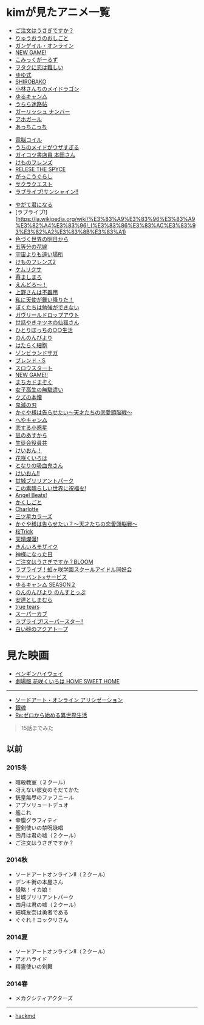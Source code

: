 # kimが見たアニメ一覧
- [ご注文はうさぎですか？](https://ja.wikipedia.org/wiki/%E3%81%94%E6%B3%A8%E6%96%87%E3%81%AF%E3%81%86%E3%81%95%E3%81%8E%E3%81%A7%E3%81%99%E3%81%8B%3F)
- [りゅうおうのおしごと](https://ja.wikipedia.org/wiki/%E3%82%8A%E3%82%85%E3%81%86%E3%81%8A%E3%81%86%E3%81%AE%E3%81%8A%E3%81%97%E3%81%94%E3%81%A8!)
- [ガンゲイル・オンライン](https://ja.wikipedia.org/wiki/%E3%82%BD%E3%83%BC%E3%83%89%E3%82%A2%E3%83%BC%E3%83%88%E3%83%BB%E3%82%AA%E3%83%B3%E3%83%A9%E3%82%A4%E3%83%B3_%E3%82%AA%E3%83%AB%E3%82%BF%E3%83%8A%E3%83%86%E3%82%A3%E3%83%96_%E3%82%AC%E3%83%B3%E3%82%B2%E3%82%A4%E3%83%AB%E3%83%BB%E3%82%AA%E3%83%B3%E3%83%A9%E3%82%A4%E3%83%B3)
- [NEW GAME!](https://ja.wikipedia.org/wiki/NEW_GAME!)
- [こみっくがーるず](https://ja.wikipedia.org/wiki/%E3%81%93%E3%81%BF%E3%81%A3%E3%81%8F%E3%81%8C%E3%83%BC%E3%82%8B%E3%81%9A)
- [ヲタクに恋は難しい](https://ja.wikipedia.org/wiki/%E3%83%B2%E3%82%BF%E3%82%AF%E3%81%AB%E6%81%8B%E3%81%AF%E9%9B%A3%E3%81%97%E3%81%84)
- [ゆゆ式](https://ja.wikipedia.org/wiki/%E3%82%86%E3%82%86%E5%BC%8F)
- [SHIROBAKO](https://ja.wikipedia.org/wiki/SHIROBAKO)
- [小林さんちのメイドラゴン](https://ja.wikipedia.org/wiki/%E5%B0%8F%E6%9E%97%E3%81%95%E3%82%93%E3%81%A1%E3%81%AE%E3%83%A1%E3%82%A4%E3%83%89%E3%83%A9%E3%82%B4%E3%83%B3)
- [ゆるキャン△](https://ja.wikipedia.org/wiki/%E3%82%86%E3%82%8B%E3%82%AD%E3%83%A3%E3%83%B3%E2%96%B3)
- [うらら迷路帖](https://ja.wikipedia.org/wiki/%E3%81%86%E3%82%89%E3%82%89%E8%BF%B7%E8%B7%AF%E5%B8%96)
- [ガーリッシュ ナンバー](https://ja.wikipedia.org/wiki/%E3%82%AC%E3%83%BC%E3%83%AA%E3%83%83%E3%82%B7%E3%83%A5%E3%83%8A%E3%83%B3%E3%83%90%E3%83%BC)
- [アホガール](https://ja.wikipedia.org/wiki/%E3%82%A2%E3%83%9B%E3%82%AC%E3%83%BC%E3%83%AB)
- [あっちこっち](https://ja.wikipedia.org/wiki/%E3%81%82%E3%81%A3%E3%81%A1%E3%81%93%E3%81%A3%E3%81%A1)
<!-- ここまでで一つ -->
- [電脳コイル](https://ja.wikipedia.org/wiki/%E9%9B%BB%E8%84%B3%E3%82%B3%E3%82%A4%E3%83%AB)
- [うちのメイドがウザすぎる](https://ja.wikipedia.org/wiki/%E3%81%86%E3%81%A1%E3%81%AE%E3%83%A1%E3%82%A4%E3%83%89%E3%81%8C%E3%82%A6%E3%82%B6%E3%81%99%E3%81%8E%E3%82%8B!)
- [ガイコツ書店員 本田さん](https://ja.wikipedia.org/wiki/%E3%82%AC%E3%82%A4%E3%82%B3%E3%83%84%E6%9B%B8%E5%BA%97%E5%93%A1_%E6%9C%AC%E7%94%B0%E3%81%95%E3%82%93)
- [けものフレンズ](https://ja.wikipedia.org/wiki/%E3%81%91%E3%82%82%E3%81%AE%E3%83%95%E3%83%AC%E3%83%B3%E3%82%BA_(%E3%82%A2%E3%83%8B%E3%83%A1))
- [RELESE THE SPYCE](https://ja.wikipedia.org/wiki/RELEASE_THE_SPYCE)
- [がっこうぐらし](https://ja.wikipedia.org/wiki/%E3%81%8C%E3%81%A3%E3%81%93%E3%81%86%E3%81%90%E3%82%89%E3%81%97!)
- [サクラクエスト](https://ja.wikipedia.org/wiki/%E3%82%B5%E3%82%AF%E3%83%A9%E3%82%AF%E3%82%A8%E3%82%B9%E3%83%88)
- <a href="https://ja.wikipedia.org/wiki/%E3%83%A9%E3%83%96%E3%83%A9%E3%82%A4%E3%83%96!_(%E3%83%86%E3%83%AC%E3%83%93%E3%82%A2%E3%83%8B%E3%83%A1)">ラブライブ!サンシャイン!!</a>
<!-- ここまでで一つ -->
- [やがて君になる](https://ja.wikipedia.org/wiki/%E3%82%84%E3%81%8C%E3%81%A6%E5%90%9B%E3%81%AB%E3%81%AA%E3%82%8B)
- [ラブライブ!](https://ja.wikipedia.org/wiki/%E3%83%A9%E3%83%96%E3%83%A9%E3%82%A4%E3%83%96!_(%E3%83%86%E3%83%AC%E3%83%93%E3%82%A2%E3%83%8B%E3%83%A1)
- [色づく世界の明日から](https://ja.wikipedia.org/wiki/%E8%89%B2%E3%81%A5%E3%81%8F%E4%B8%96%E7%95%8C%E3%81%AE%E6%98%8E%E6%97%A5%E3%81%8B%E3%82%89)
- [五等分の花嫁](https://ja.wikipedia.org/wiki/%E4%BA%94%E7%AD%89%E5%88%86%E3%81%AE%E8%8A%B1%E5%AB%81)
- [宇宙よりも遠い場所](https://ja.wikipedia.org/wiki/%E5%AE%87%E5%AE%99%E3%82%88%E3%82%8A%E3%82%82%E9%81%A0%E3%81%84%E5%A0%B4%E6%89%80)
- [けものフレンズ2](https://ja.wikipedia.org/wiki/%E3%81%91%E3%82%82%E3%81%AE%E3%83%95%E3%83%AC%E3%83%B3%E3%82%BA_(%E3%82%A2%E3%83%8B%E3%83%A1))
- [ケムリクサ](https://ja.wikipedia.org/wiki/%E3%82%B1%E3%83%A0%E3%83%AA%E3%82%AF%E3%82%B5)
- [苺ましまろ](https://ja.wikipedia.org/wiki/%E8%8B%BA%E3%81%BE%E3%81%97%E3%81%BE%E3%82%8D)
- [えんどろ〜！](https://ja.wikipedia.org/wiki/%E3%81%88%E3%82%93%E3%81%A9%E3%82%8D%E3%80%9C!)
- [上野さんは不器用](https://ja.wikipedia.org/wiki/%E4%B8%8A%E9%87%8E%E3%81%95%E3%82%93%E3%81%AF%E4%B8%8D%E5%99%A8%E7%94%A8)
- [私に天使が舞い降りた！](https://ja.wikipedia.org/wiki/%E7%A7%81%E3%81%AB%E5%A4%A9%E4%BD%BF%E3%81%8C%E8%88%9E%E3%81%84%E9%99%8D%E3%82%8A%E3%81%9F!)
- [ぼくたちは勉強ができない](https://ja.wikipedia.org/wiki/%E3%81%BC%E3%81%8F%E3%81%9F%E3%81%A1%E3%81%AF%E5%8B%89%E5%BC%B7%E3%81%8C%E3%81%A7%E3%81%8D%E3%81%AA%E3%81%84)
- [ガヴリールドロップアウト](https://ja.wikipedia.org/wiki/%E3%82%AC%E3%83%B4%E3%83%AA%E3%83%BC%E3%83%AB%E3%83%89%E3%83%AD%E3%83%83%E3%83%97%E3%82%A2%E3%82%A6%E3%83%88)
- [世話やきキツネの仙狐さん](https://ja.wikipedia.org/wiki/%E4%B8%96%E8%A9%B1%E3%82%84%E3%81%8D%E3%82%AD%E3%83%84%E3%83%8D%E3%81%AE%E4%BB%99%E7%8B%90%E3%81%95%E3%82%93)
- [ひとりぼっちの○○生活](https://ja.wikipedia.org/wiki/%E3%81%B2%E3%81%A8%E3%82%8A%E3%81%BC%E3%81%A3%E3%81%A1%E3%81%AE%E2%97%8B%E2%97%8B%E7%94%9F%E6%B4%BB)
- [のんのんびより](https://ja.wikipedia.org/wiki/%E3%81%AE%E3%82%93%E3%81%AE%E3%82%93%E3%81%B3%E3%82%88%E3%82%8A)
- [はたらく細胞](https://ja.wikipedia.org/wiki/%E3%81%AF%E3%81%9F%E3%82%89%E3%81%8F%E7%B4%B0%E8%83%9E)
- [ゾンビランドサガ](https://ja.wikipedia.org/wiki/%E3%82%BE%E3%83%B3%E3%83%93%E3%83%A9%E3%83%B3%E3%83%89%E3%82%B5%E3%82%AC)
- [ブレンド・S](https://ja.wikipedia.org/wiki/%E3%83%96%E3%83%AC%E3%83%B3%E3%83%89%E3%83%BBS)
- [スロウスタート](https://ja.wikipedia.org/wiki/%E3%82%B9%E3%83%AD%E3%82%A6%E3%82%B9%E3%82%BF%E3%83%BC%E3%83%88)
- [NEW GAME!!](https://ja.wikipedia.org/wiki/NEW_GAME!)
- [まちカドまぞく](https://ja.wikipedia.org/wiki/%E3%81%BE%E3%81%A1%E3%82%AB%E3%83%89%E3%81%BE%E3%81%9E%E3%81%8F)
- [女子高生の無駄遣い](https://ja.wikipedia.org/wiki/%E5%A5%B3%E5%AD%90%E9%AB%98%E7%94%9F%E3%81%AE%E7%84%A1%E9%A7%84%E3%81%A5%E3%81%8B%E3%81%84)
- [クズの本懐](https://ja.wikipedia.org/wiki/%E3%82%AF%E3%82%BA%E3%81%AE%E6%9C%AC%E6%87%90)
- [鬼滅の刃](https://ja.wikipedia.org/wiki/%E9%AC%BC%E6%BB%85%E3%81%AE%E5%88%83)
- [かぐや様は告らせたい〜天才たちの恋愛頭脳戦〜](https://ja.wikipedia.org/wiki/%E3%81%8B%E3%81%90%E3%82%84%E6%A7%98%E3%81%AF%E5%91%8A%E3%82%89%E3%81%9B%E3%81%9F%E3%81%84%E3%80%9C%E5%A4%A9%E6%89%8D%E3%81%9F%E3%81%A1%E3%81%AE%E6%81%8B%E6%84%9B%E9%A0%AD%E8%84%B3%E6%88%A6%E3%80%9C)
- [へやキャン△](https://ja.wikipedia.org/wiki/%E3%82%86%E3%82%8B%E3%82%AD%E3%83%A3%E3%83%B3%E2%96%B3#%E7%95%AA%E5%A4%96%E7%B7%A8%E3%80%8C%E3%81%B8%E3%82%84%E3%82%AD%E3%83%A3%E3%83%B3%E2%96%B3%E3%80%8D)
- [恋する小惑星](https://ja.wikipedia.org/wiki/%E6%81%8B%E3%81%99%E3%82%8B%E5%B0%8F%E6%83%91%E6%98%9F)
- [凪のあすから](https://ja.wikipedia.org/wiki/%E5%87%AA%E3%81%AE%E3%81%82%E3%81%99%E3%81%8B%E3%82%89)
- [生徒会役員共](https://ja.wikipedia.org/wiki/%E7%94%9F%E5%BE%92%E4%BC%9A%E5%BD%B9%E5%93%A1%E5%85%B1)
- [けいおん！](https://ja.wikipedia.org/wiki/%E3%81%91%E3%81%84%E3%81%8A%E3%82%93!)
- [花咲くいろは](https://ja.wikipedia.org/wiki/%E8%8A%B1%E5%92%B2%E3%81%8F%E3%81%84%E3%82%8D%E3%81%AF)
- [となりの吸血鬼さん](https://ja.wikipedia.org/wiki/%E3%81%A8%E3%81%AA%E3%82%8A%E3%81%AE%E5%90%B8%E8%A1%80%E9%AC%BC%E3%81%95%E3%82%93)
- [けいおん!!](https://ja.wikipedia.org/wiki/%E3%81%91%E3%81%84%E3%81%8A%E3%82%93!)
- [甘城ブリリアントパーク](https://ja.wikipedia.org/wiki/%E7%94%98%E5%9F%8E%E3%83%96%E3%83%AA%E3%83%AA%E3%82%A2%E3%83%B3%E3%83%88%E3%83%91%E3%83%BC%E3%82%AF)
- [この素晴らしい世界に祝福を!](https://ja.wikipedia.org/wiki/%E3%81%93%E3%81%AE%E7%B4%A0%E6%99%B4%E3%82%89%E3%81%97%E3%81%84%E4%B8%96%E7%95%8C%E3%81%AB%E7%A5%9D%E7%A6%8F%E3%82%92!)
- [Angel Beats!](https://ja.wikipedia.org/wiki/Angel_Beats!)
- [かくしごと](https://ja.wikipedia.org/wiki/%E3%81%8B%E3%81%8F%E3%81%97%E3%81%94%E3%81%A8)
- [Charlotte](https://ja.wikipedia.org/wiki/Charlotte_(%E3%82%A2%E3%83%8B%E3%83%A1))
- [三ツ星カラーズ](https://ja.wikipedia.org/wiki/%E4%B8%89%E3%83%84%E6%98%9F%E3%82%AB%E3%83%A9%E3%83%BC%E3%82%BA)
- [かぐや様は告らせたい？〜天才たちの恋愛頭脳戦〜](https://ja.wikipedia.org/wiki/%E3%81%8B%E3%81%90%E3%82%84%E6%A7%98%E3%81%AF%E5%91%8A%E3%82%89%E3%81%9B%E3%81%9F%E3%81%84%E3%80%9C%E5%A4%A9%E6%89%8D%E3%81%9F%E3%81%A1%E3%81%AE%E6%81%8B%E6%84%9B%E9%A0%AD%E8%84%B3%E6%88%A6%E3%80%9C)
- [桜Trick](https://ja.wikipedia.org/wiki/%E6%A1%9CTrick)
- [天晴爛漫!](https://ja.wikipedia.org/wiki/%E5%A4%A9%E6%99%B4%E7%88%9B%E6%BC%AB!)
- [きんいろモザイク](https://ja.wikipedia.org/wiki/%E3%81%8D%E3%82%93%E3%81%84%E3%82%8D%E3%83%A2%E3%82%B6%E3%82%A4%E3%82%AF)
- [神様になった日](https://ja.wikipedia.org/wiki/%E7%A5%9E%E6%A7%98%E3%81%AB%E3%81%AA%E3%81%A3%E3%81%9F%E6%97%A5)
- [ご注文はうさぎですか？BLOOM](https://ja.wikipedia.org/wiki/%E3%81%94%E6%B3%A8%E6%96%87%E3%81%AF%E3%81%86%E3%81%95%E3%81%8E%E3%81%A7%E3%81%99%E3%81%8B%3F)
- [ラブライブ！虹ヶ咲学園スクールアイドル同好会](https://ja.wikipedia.org/wiki/%E8%99%B9%E3%83%B6%E5%92%B2%E5%AD%A6%E5%9C%92%E3%82%B9%E3%82%AF%E3%83%BC%E3%83%AB%E3%82%A2%E3%82%A4%E3%83%89%E3%83%AB%E5%90%8C%E5%A5%BD%E4%BC%9A)
- [サーバント×サービス](https://ja.wikipedia.org/wiki/%E3%82%B5%E3%83%BC%E3%83%90%E3%83%B3%E3%83%88%C3%97%E3%82%B5%E3%83%BC%E3%83%93%E3%82%B9)
- [ゆるキャン△ SEASON２](https://ja.wikipedia.org/wiki/%E3%82%86%E3%82%8B%E3%82%AD%E3%83%A3%E3%83%B3%E2%96%B3)
- [のんのんびより のんすとっぷ](https://ja.wikipedia.org/wiki/%E3%81%AE%E3%82%93%E3%81%AE%E3%82%93%E3%81%B3%E3%82%88%E3%82%8A)
- [安達としまむら](https://ja.wikipedia.org/wiki/%E5%AE%89%E9%81%94%E3%81%A8%E3%81%97%E3%81%BE%E3%82%80%E3%82%89)
- [true tears](https://ja.wikipedia.org/wiki/True_tears_(%E3%82%A2%E3%83%8B%E3%83%A1))
- [スーパーカブ](https://ja.wikipedia.org/wiki/%E3%82%B9%E3%83%BC%E3%83%91%E3%83%BC%E3%82%AB%E3%83%96_(%E5%B0%8F%E8%AA%AC))
- [ラブライブ!スーパースター!!](https://ja.wikipedia.org/wiki/%E3%83%A9%E3%83%96%E3%83%A9%E3%82%A4%E3%83%96!%E3%82%B9%E3%83%BC%E3%83%91%E3%83%BC%E3%82%B9%E3%82%BF%E3%83%BC!!)
- [白い砂のアクアトープ](https://ja.wikipedia.org/wiki/%E7%99%BD%E3%81%84%E7%A0%82%E3%81%AE%E3%82%A2%E3%82%AF%E3%82%A2%E3%83%88%E3%83%BC%E3%83%97)

# 見た映画
- [ペンギンハイウェイ](https://ja.wikipedia.org/wiki/%E3%83%9A%E3%83%B3%E3%82%AE%E3%83%B3%E3%83%BB%E3%83%8F%E3%82%A4%E3%82%A6%E3%82%A7%E3%82%A4)
- [劇場版 花咲くいろは HOME SWEET HOME](https://ja.wikipedia.org/wiki/%E8%8A%B1%E5%92%B2%E3%81%8F%E3%81%84%E3%82%8D%E3%81%AF)

---

- [ソードアート・オンライン アリシゼーション]()
- [銀魂](https://ja.wikipedia.org/wiki/%E9%8A%80%E9%AD%82_(%E3%82%A2%E3%83%8B%E3%83%A1))
- [Re:ゼロから始める異世界生活](https://ja.wikipedia.org/wiki/Re:%E3%82%BC%E3%83%AD%E3%81%8B%E3%82%89%E5%A7%8B%E3%82%81%E3%82%8B%E7%95%B0%E4%B8%96%E7%95%8C%E7%94%9F%E6%B4%BB)
>15話までみた

## 以前
### 2015冬
- 暗殺教室（２クール）
- 冴えない彼女のそだてかた
- 銃皇無尽のファフニール
- アブソリュートデュオ
- 艦これ
- 幸腹グラフィティ
- 聖剣使いの禁呪詠唱
- 四月は君の嘘（２クール）
- ご注文はうさぎですか？

### 2014秋
- ソードアートオンラインⅡ（２クール）
- デンキ街の本屋さん
- 侵略！イカ娘！
- 甘城ブリリアントパーク
- 四月は君の嘘（２クール）
- 結城友奈は勇者である
- ぐぐれ！コックリさん

### 2014夏
- ソードアートオンラインⅡ（２クール）
- アオハライド
- 精霊使いの剣舞

### 2014春
- メカクシティアクターズ

---

- [hackmd](https://hackmd.io/uIA9M91bSESxrmphcnYe0Q?view)
